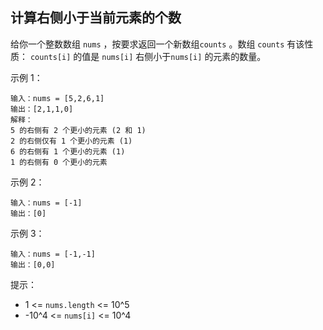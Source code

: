 ## 计算右侧小于当前元素的个数

给你一个整数数组 `nums` ，按要求返回一个新数组`counts` 。数组 `counts` 有该性质： `counts[i]` 的值是 `nums[i]` 右侧小于`nums[i]` 的元素的数量。

示例 1：

```
输入：nums = [5,2,6,1]
输出：[2,1,1,0]
解释：
5 的右侧有 2 个更小的元素 (2 和 1)
2 的右侧仅有 1 个更小的元素 (1)
6 的右侧有 1 个更小的元素 (1)
1 的右侧有 0 个更小的元素
```

示例 2：

```
输入：nums = [-1]
输出：[0]
```

示例 3：

```
输入：nums = [-1,-1]
输出：[0,0]
```

提示：

* 1 <= `nums.length` <= 10^5
* -10^4 <= `nums[i]` <= 10^4
